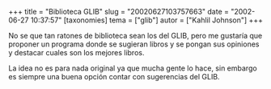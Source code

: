 +++
title = "Biblioteca GLIB"
slug = "20020627103757663"
date = "2002-06-27 10:37:57"
[taxonomies]
tema = ["glib"]
autor = ["Kahlil Johnson"]
+++

No se que tan ratones de biblioteca sean los del GLIB, pero me gustaría
que proponer un programa donde se sugieran libros y se pongan sus
opiniones y destacar cuales son los mejores libros.

La idea no es para nada original ya que mucha gente lo hace, sin embargo
es siempre una buena opción contar con sugerencias del GLIB.

